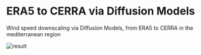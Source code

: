 # ERA5 to CERRA via Diffusion Models
Wind speed downscaling via Diffusion Models, from ERA5 to CERRA in the mediterranean region  

![result](https://github.com/fmerizzi/ERA5-to-CERRA-via-Diffusion-Models/blob/main/bigResult.png)
